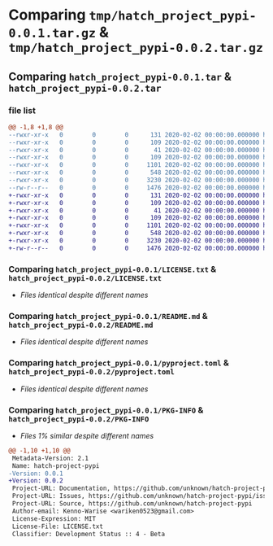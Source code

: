 # Comparing `tmp/hatch_project_pypi-0.0.1.tar.gz` & `tmp/hatch_project_pypi-0.0.2.tar.gz`

## Comparing `hatch_project_pypi-0.0.1.tar` & `hatch_project_pypi-0.0.2.tar`

### file list

```diff
@@ -1,8 +1,8 @@
--rwxr-xr-x   0        0        0      131 2020-02-02 00:00:00.000000 hatch_project_pypi-0.0.1/src/hatch_project_pypi/__about__.py
--rwxr-xr-x   0        0        0      109 2020-02-02 00:00:00.000000 hatch_project_pypi-0.0.1/src/hatch_project_pypi/__init__.py
--rwxr-xr-x   0        0        0       41 2020-02-02 00:00:00.000000 hatch_project_pypi-0.0.1/src/hatch_project_pypi/hello.py
--rwxr-xr-x   0        0        0      109 2020-02-02 00:00:00.000000 hatch_project_pypi-0.0.1/tests/__init__.py
--rwxr-xr-x   0        0        0     1101 2020-02-02 00:00:00.000000 hatch_project_pypi-0.0.1/LICENSE.txt
--rwxr-xr-x   0        0        0      548 2020-02-02 00:00:00.000000 hatch_project_pypi-0.0.1/README.md
--rwxr-xr-x   0        0        0     3230 2020-02-02 00:00:00.000000 hatch_project_pypi-0.0.1/pyproject.toml
--rw-r--r--   0        0        0     1476 2020-02-02 00:00:00.000000 hatch_project_pypi-0.0.1/PKG-INFO
+-rwxr-xr-x   0        0        0      131 2020-02-02 00:00:00.000000 hatch_project_pypi-0.0.2/src/hatch_project_pypi/__about__.py
+-rwxr-xr-x   0        0        0      109 2020-02-02 00:00:00.000000 hatch_project_pypi-0.0.2/src/hatch_project_pypi/__init__.py
+-rwxr-xr-x   0        0        0       41 2020-02-02 00:00:00.000000 hatch_project_pypi-0.0.2/src/hatch_project_pypi/hello.py
+-rwxr-xr-x   0        0        0      109 2020-02-02 00:00:00.000000 hatch_project_pypi-0.0.2/tests/__init__.py
+-rwxr-xr-x   0        0        0     1101 2020-02-02 00:00:00.000000 hatch_project_pypi-0.0.2/LICENSE.txt
+-rwxr-xr-x   0        0        0      548 2020-02-02 00:00:00.000000 hatch_project_pypi-0.0.2/README.md
+-rwxr-xr-x   0        0        0     3230 2020-02-02 00:00:00.000000 hatch_project_pypi-0.0.2/pyproject.toml
+-rw-r--r--   0        0        0     1476 2020-02-02 00:00:00.000000 hatch_project_pypi-0.0.2/PKG-INFO
```

### Comparing `hatch_project_pypi-0.0.1/LICENSE.txt` & `hatch_project_pypi-0.0.2/LICENSE.txt`

 * *Files identical despite different names*

### Comparing `hatch_project_pypi-0.0.1/README.md` & `hatch_project_pypi-0.0.2/README.md`

 * *Files identical despite different names*

### Comparing `hatch_project_pypi-0.0.1/pyproject.toml` & `hatch_project_pypi-0.0.2/pyproject.toml`

 * *Files identical despite different names*

### Comparing `hatch_project_pypi-0.0.1/PKG-INFO` & `hatch_project_pypi-0.0.2/PKG-INFO`

 * *Files 1% similar despite different names*

```diff
@@ -1,10 +1,10 @@
 Metadata-Version: 2.1
 Name: hatch-project-pypi
-Version: 0.0.1
+Version: 0.0.2
 Project-URL: Documentation, https://github.com/unknown/hatch-project-pypi#readme
 Project-URL: Issues, https://github.com/unknown/hatch-project-pypi/issues
 Project-URL: Source, https://github.com/unknown/hatch-project-pypi
 Author-email: Kenno-Warise <wariken0523@gmail.com>
 License-Expression: MIT
 License-File: LICENSE.txt
 Classifier: Development Status :: 4 - Beta
```


